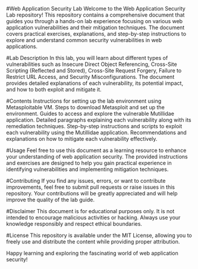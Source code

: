 #Web Application Security Lab
Welcome to the Web Application Security Lab repository! This repository contains a comprehensive document that guides you through a hands-on lab experience focusing on various web application vulnerabilities and their mitigation techniques. The document covers practical exercises, explanations, and step-by-step instructions to explore and understand common security vulnerabilities in web applications.

#Lab Description
In this lab, you will learn about different types of vulnerabilities such as Insecure Direct Object Referencing, Cross-Site Scripting (Reflected and Stored), Cross-Site Request Forgery, Failure to Restrict URL Access, and Security Misconfigurations. The document provides detailed explanations of each vulnerability, its potential impact, and how to both exploit and mitigate it.

#Contents
Instructions for setting up the lab environment using Metasploitable VM.
Steps to download Metasploit and set up the environment.
Guides to access and explore the vulnerable Mutillidae application.
Detailed paragraphs explaining each vulnerability along with its remediation techniques.
Step-by-step instructions and scripts to exploit each vulnerability using the Mutillidae application.
Recommendations and explanations on how to mitigate each vulnerability effectively.

#Usage
Feel free to use this document as a learning resource to enhance your understanding of web application security. The provided instructions and exercises are designed to help you gain practical experience in identifying vulnerabilities and implementing mitigation techniques.

#Contributing
If you find any issues, errors, or want to contribute improvements, feel free to submit pull requests or raise issues in this repository. Your contributions will be greatly appreciated and will help improve the quality of the lab guide.

#Disclaimer
This document is for educational purposes only. It is not intended to encourage malicious activities or hacking. Always use your knowledge responsibly and respect ethical boundaries.

#License
This repository is available under the MIT License, allowing you to freely use and distribute the content while providing proper attribution.

Happy learning and exploring the fascinating world of web application security!
